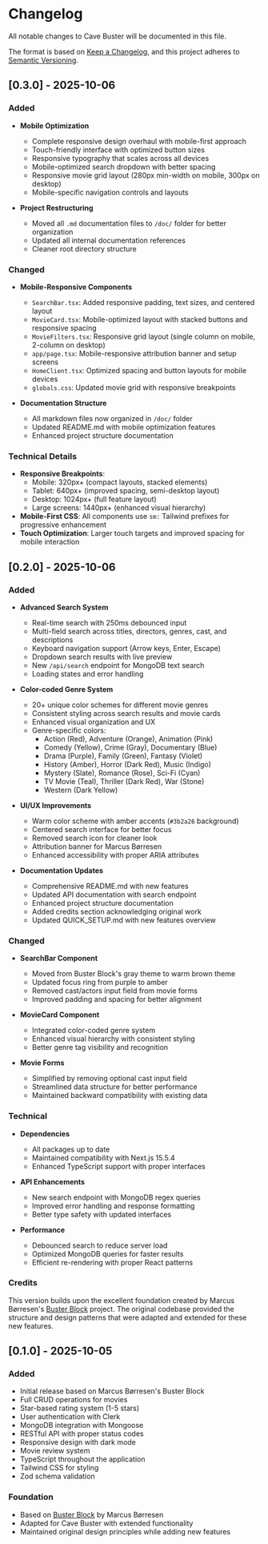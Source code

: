 # Changelog

All notable changes to Cave Buster will be documented in this file.

The format is based on [Keep a Changelog](https://keepachangelog.com/en/1.0.0/),
and this project adheres to [Semantic Versioning](https://semver.org/spec/v2.0.0.html).

## [0.3.0] - 2025-10-06

### Added
- **Mobile Optimization**
  - Complete responsive design overhaul with mobile-first approach
  - Touch-friendly interface with optimized button sizes
  - Responsive typography that scales across all devices
  - Mobile-optimized search dropdown with better spacing
  - Responsive movie grid layout (280px min-width on mobile, 300px on desktop)
  - Mobile-specific navigation controls and layouts

- **Project Restructuring**
  - Moved all `.md` documentation files to `/doc/` folder for better organization
  - Updated all internal documentation references
  - Cleaner root directory structure

### Changed
- **Mobile-Responsive Components**
  - `SearchBar.tsx`: Added responsive padding, text sizes, and centered layout
  - `MovieCard.tsx`: Mobile-optimized layout with stacked buttons and responsive spacing
  - `MovieFilters.tsx`: Responsive grid layout (single column on mobile, 2-column on desktop)
  - `app/page.tsx`: Mobile-responsive attribution banner and setup screens
  - `HomeClient.tsx`: Optimized spacing and button layouts for mobile devices
  - `globals.css`: Updated movie grid with responsive breakpoints

- **Documentation Structure**
  - All markdown files now organized in `/doc/` folder
  - Updated README.md with mobile optimization features
  - Enhanced project structure documentation

### Technical Details
- **Responsive Breakpoints**: 
  - Mobile: 320px+ (compact layouts, stacked elements)
  - Tablet: 640px+ (improved spacing, semi-desktop layout)  
  - Desktop: 1024px+ (full feature layout)
  - Large screens: 1440px+ (enhanced visual hierarchy)
- **Mobile-First CSS**: All components use `sm:` Tailwind prefixes for progressive enhancement
- **Touch Optimization**: Larger touch targets and improved spacing for mobile interaction

## [0.2.0] - 2025-10-06

### Added
- **Advanced Search System**
  - Real-time search with 250ms debounced input
  - Multi-field search across titles, directors, genres, cast, and descriptions
  - Keyboard navigation support (Arrow keys, Enter, Escape)
  - Dropdown search results with live preview
  - New `/api/search` endpoint for MongoDB text search
  - Loading states and error handling

- **Color-coded Genre System**
  - 20+ unique color schemes for different movie genres
  - Consistent styling across search results and movie cards
  - Enhanced visual organization and UX
  - Genre-specific colors:
    - Action (Red), Adventure (Orange), Animation (Pink)
    - Comedy (Yellow), Crime (Gray), Documentary (Blue)
    - Drama (Purple), Family (Green), Fantasy (Violet)
    - History (Amber), Horror (Dark Red), Music (Indigo)
    - Mystery (Slate), Romance (Rose), Sci-Fi (Cyan)
    - TV Movie (Teal), Thriller (Dark Red), War (Stone)
    - Western (Dark Yellow)

- **UI/UX Improvements**
  - Warm color scheme with amber accents (`#3b2a26` background)
  - Centered search interface for better focus
  - Removed search icon for cleaner look
  - Attribution banner for Marcus Børresen
  - Enhanced accessibility with proper ARIA attributes

- **Documentation Updates**
  - Comprehensive README.md with new features
  - Updated API documentation with search endpoint
  - Enhanced project structure documentation
  - Added credits section acknowledging original work
  - Updated QUICK_SETUP.md with new features overview

### Changed
- **SearchBar Component**
  - Moved from Buster Block's gray theme to warm brown theme
  - Updated focus ring from purple to amber
  - Removed cast/actors input field from movie forms
  - Improved padding and spacing for better alignment

- **MovieCard Component**
  - Integrated color-coded genre system
  - Enhanced visual hierarchy with consistent styling
  - Better genre tag visibility and recognition

- **Movie Forms**
  - Simplified by removing optional cast input field
  - Streamlined data structure for better performance
  - Maintained backward compatibility with existing data

### Technical
- **Dependencies**
  - All packages up to date
  - Maintained compatibility with Next.js 15.5.4
  - Enhanced TypeScript support with proper interfaces

- **API Enhancements**
  - New search endpoint with MongoDB regex queries
  - Improved error handling and response formatting
  - Better type safety with updated interfaces

- **Performance**
  - Debounced search to reduce server load
  - Optimized MongoDB queries for faster results
  - Efficient re-rendering with proper React patterns

### Credits
This version builds upon the excellent foundation created by Marcus Børresen's [Buster Block](https://buster-block.vercel.app/) project. The original codebase provided the structure and design patterns that were adapted and extended for these new features.

## [0.1.0] - 2025-10-05

### Added
- Initial release based on Marcus Børresen's Buster Block
- Full CRUD operations for movies
- Star-based rating system (1-5 stars)
- User authentication with Clerk
- MongoDB integration with Mongoose
- RESTful API with proper status codes
- Responsive design with dark mode
- Movie review system
- TypeScript throughout the application
- Tailwind CSS for styling
- Zod schema validation

### Foundation
- Based on [Buster Block](https://buster-block.vercel.app/) by Marcus Børresen
- Adapted for Cave Buster with extended functionality
- Maintained original design principles while adding new features